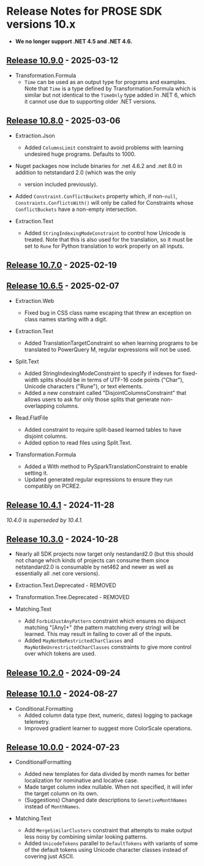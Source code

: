 # Release Notes for PROSE SDK versions 10.x

- **We no longer support .NET 4.5 and .NET 4.6.**

## [Release 10.9.0](https://www.nuget.org/packages/Microsoft.ProgramSynthesis/10.9.0) - 2025-03-12
- Transformation.Formula
  - `Time` can be used as an output type for programs and examples. Note that `Time` is a type defined by
    Transformation.Formula which is similar but not identical to the `TimeOnly` type added in .NET 6, which it cannot
    use due to supporting older .NET versions.

## [Release 10.8.0](https://www.nuget.org/packages/Microsoft.ProgramSynthesis/10.8.0) - 2025-03-06
- Extraction.Json
  - Added `ColumnsLimit` constraint to avoid problems with learning undesired huge programs. Defaults to 1000.

- Nuget packages now include binaries for .net 4.6.2 and .net 8.0 in addition to netstandard 2.0 (which was the only
  - version included previously).

- Added `Constraint.ConflictBuckets` property which, if non-`null`, `Constraints.ConflictsWith()` will only be called
  for Constraints whose `ConflictBuckets` have a non-empty intersection.

- Extraction.Text
  - Added `StringIndexingModeConstraint` to control how Unicode is treated. Note that this is also used for the
    translation, so it must be set to `Rune` for Python translation to work properly on all inputs.

## [Release 10.7.0](https://www.nuget.org/packages/Microsoft.ProgramSynthesis/10.7.0) - 2025-02-19

## [Release 10.6.5](https://www.nuget.org/packages/Microsoft.ProgramSynthesis/10.6.5) - 2025-02-07
- Extraction.Web
  - Fixed bug in CSS class name escaping that threw an exception on class names starting with a digit.

- Extraction.Text
  - Added TranslationTargetConstraint so when learning programs to be translated to PowerQuery M, regular expressions
    will not be used.

- Split.Text
  - Added StringIndexingModeConstraint to specify if indexes for fixed-width splits should be in terms of UTF-16 code
    points ("Char"), Unicode characters ("Rune"), or text elements.
  - Added a new constraint called "DisjointColumnsConstraint" that allows users to ask for only those splits that
    generate non-overlapping columns.

- Read.FlatFile
  - Added constraint to require split-based learned tables to have disjoint columns.
  - Added option to read files using Split.Text.

- Transformation.Formula
  - Added a With method to PySparkTranslationConstraint to enable setting it.
  - Updated generated regular expressions to ensure they run compatibly on PCRE2.

## [Release 10.4.1](https://www.nuget.org/packages/Microsoft.ProgramSynthesis/10.4.1) - 2024-11-28
*10.4.0 is superseded by 10.4.1.*

## [Release 10.3.0](https://www.nuget.org/packages/Microsoft.ProgramSynthesis/10.3.0) - 2024-10-28
- Nearly all SDK projects now target only nestandard2.0 (but this should not change which kinds of projects can consume
  them since netstandard2.0 is consumable by net462 and newer as well as essentially all .net core versions).

- Extraction.Text.Deprecated - REMOVED

- Transformation.Tree.Deprecated - REMOVED

- Matching.Text
  - Add `ForbidJustAnyPattern` constraint which ensures no disjunct matching "[Any]+" (the pattern matching every
    string) will be learned. This may result in failing to cover all of the inputs. 
  - Added `MayNotBeRestrictedCharClasses` and `MayNotBeUnrestrictedCharClasses` constraints to give more control over
    which tokens are used. 

## [Release 10.2.0](https://www.nuget.org/packages/Microsoft.ProgramSynthesis/10.2.0) - 2024-09-24

## [Release 10.1.0](https://www.nuget.org/packages/Microsoft.ProgramSynthesis/10.1.0) - 2024-08-27
- Conditional.Formatting
  - Added column data type (text, numeric, dates) logging to package telemetry.
  - Improved gradient learner to suggest more ColorScale operations.

## [Release 10.0.0](https://www.nuget.org/packages/Microsoft.ProgramSynthesis/10.0.0) - 2024-07-23
- ConditionalFormatting
  - Added new templates for data divided by month names for better localization for nominative and locative case.
  - Made target column index nullable. When not specified, it will infer the target column on its own.
  - (Suggestions) Changed date descriptions to `GenetiveMonthNames` instead of `MonthNames`.

- Matching.Text
  - Add `MergeSimilarClusters` constraint that attempts to make output less noisy by combining similar looking patterns.
  - Added `UnicodeTokens` parallel to `DefaultTokens` with variants of some of the default tokens using Unicode
    character classes instead of covering just ASCII. 
